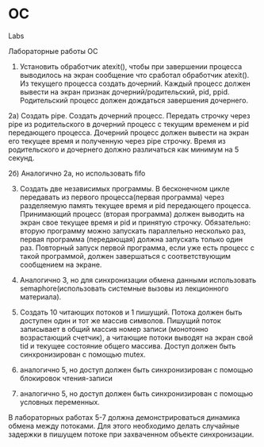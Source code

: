 # OC
Labs

Лабораторные работы ОС

1) Установить обработчик atexit(), чтобы при завершении процесса выводилось на экран сообщение что сработал обработчик atexit(). Из текущего процесса создать дочерний. Каждый процесс должен вывести на экран признак дочерний/родительский, pid, ppid. Родительский процесс должен дождаться завершения дочернего.

2a) Создать pipe. Создать дочерний процесс. Передать строчку через pipe из родительского в дочерний процесс с текущим временем и pid передающего процесса. Дочерний процесс должен вывести на экран его текущее время и полученную через pipe строчку. Время из родительского и дочернего должно различаться как минимум на 5 секунд.

2б) Аналогично 2а, но использовать fifo

3) Создать две независимых программы. В бесконечном цикле передавать из первого процесса(первая программа) через разделяемую память текущее время и pid передающего процесса. Принимающий процесс (вторая программа) должен выводить на экран свое текущее время и pid и принятую строчку. Обязательно: вторую программу можно запускать параллельно несколько раз, первая программа (передающая) должна запускать только один раз. Повторный запуск первой программа, если уже есть процесс с такой программой, должен завершаться с соответствующим сообщением на экране.

4) Аналогично 3, но для синхронизации обмена данными использовать semaphore(использовать системные вызовы из лекционного материала).

5) Создать 10 читающих потоков и 1 пишущий. Потока должен быть доступен один и тот же массив символов. Пишущий поток записывает в общий массив номер записи (монотонно возрастающий счетчик), а читающие потоки выводят на экран свой tid и текущее состояние общего массива. Доступ должен быть синхронизирован с помощью mutex.

6) аналогично 5, но доступ должен быть синхронизирован с помощью блокировок чтения-записи

7) аналогично 5, но доступ должен быть синхронизирован с помощью условных переменных.

В лабораторных работах 5-7 должна демонстрироваться динамика обмена между потоками. Для этого необходимо делать случайные задержки в пишущем потоке при захваченном объекте синхронизации.
